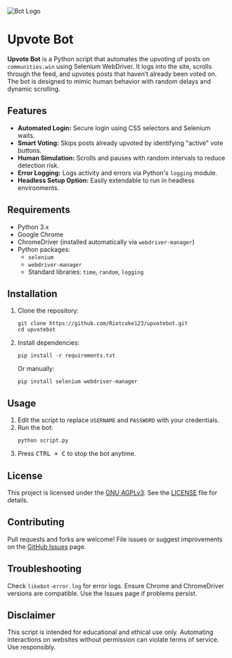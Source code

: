 <!DOCTYPE html>
<html lang="en">
<head>
  <meta charset="UTF-8" />
  <meta name="viewport" content="width=device-width, initial-scale=1.0" />
</head>
<body>
  <img src="https://github.com/user-attachments/assets/eaafe130-90c6-4d29-98f1-e17fb3e30108" alt="Bot Logo" style="max-width: 100%; height: auto;" />
  
  <h1>Upvote Bot</h1>
  <p><strong>Upvote Bot</strong> is a Python script that automates the upvoting of posts on <code>communities.win</code> using Selenium WebDriver. It logs into the site, scrolls through the feed, and upvotes posts that haven’t already been voted on. The bot is designed to mimic human behavior with random delays and dynamic scrolling.</p>

  <h2>Features</h2>
  <ul>
    <li><strong>Automated Login:</strong> Secure login using CSS selectors and Selenium waits.</li>
    <li><strong>Smart Voting:</strong> Skips posts already upvoted by identifying "active" vote buttons.</li>
    <li><strong>Human Simulation:</strong> Scrolls and pauses with random intervals to reduce detection risk.</li>
    <li><strong>Error Logging:</strong> Logs activity and errors via Python's <code>logging</code> module.</li>
    <li><strong>Headless Setup Option:</strong> Easily extendable to run in headless environments.</li>
  </ul>

  <h2>Requirements</h2>
  <ul>
    <li>Python 3.x</li>
    <li>Google Chrome</li>
    <li>ChromeDriver (installed automatically via <code>webdriver-manager</code>)</li>
    <li>Python packages:
      <ul>
        <li><code>selenium</code></li>
        <li><code>webdriver-manager</code></li>
        <li>Standard libraries: <code>time</code>, <code>random</code>, <code>logging</code></li>
      </ul>
    </li>
  </ul>

  <h2>Installation</h2>
  <ol>
    <li>Clone the repository:
      <pre><code>git clone https://github.com/Riotcoke123/upvotebot.git
cd upvotebot</code></pre>
    </li>
    <li>Install dependencies:
      <pre><code>pip install -r requirements.txt</code></pre>
      Or manually:
      <pre><code>pip install selenium webdriver-manager</code></pre>
    </li>
  </ol>

  <h2>Usage</h2>
  <ol>
    <li>Edit the script to replace <code>USERNAME</code> and <code>PASSWORD</code> with your credentials.</li>
    <li>Run the bot:
      <pre><code>python script.py</code></pre>
    </li>
    <li>Press <kbd>CTRL + C</kbd> to stop the bot anytime.</li>
  </ol>

  <h2>License</h2>
  <p>This project is licensed under the <a href="https://www.gnu.org/licenses/agpl-3.0.html" target="_blank">GNU AGPLv3</a>. See the <a href="LICENSE">LICENSE</a> file for details.</p>

  <h2>Contributing</h2>
  <p>Pull requests and forks are welcome! File issues or suggest improvements on the <a href="https://github.com/Riotcoke123/upvotebot/issues">GitHub Issues</a> page.</p>

  <h2>Troubleshooting</h2>
  <p>Check <code>likebot-error.log</code> for error logs. Ensure Chrome and ChromeDriver versions are compatible. Use the Issues page if problems persist.</p>

  <h2>Disclaimer</h2>
  <p>This script is intended for educational and ethical use only. Automating interactions on websites without permission can violate terms of service. Use responsibly.</p>
</body>
</html>
